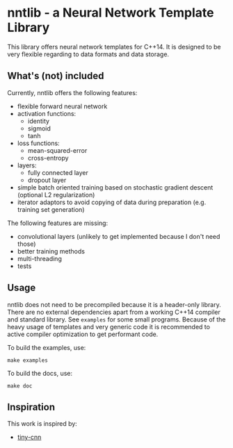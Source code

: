 # nntlib - a Neural Network Template Library
This library offers neural network templates for C++14. It is designed to be very flexible regarding to data formats and data storage.

## What's (not) included
Currently, nntlib offers the following features:

 - flexible forward neural network
 - activation functions:
   - identity
   - sigmoid
   - tanh
 - loss functions:
   - mean-squared-error
   - cross-entropy
 - layers:
   - fully connected layer
   - dropout layer
 - simple batch oriented training based on stochastic gradient descent (optional L2 regularization)
 - iterator adaptors to avoid copying of data during preparation (e.g. training set generation)

The following features are missing:

 - convolutional layers (unlikely to get implemented because I don't need those)
 - better training methods
 - multi-threading
 - tests

## Usage
nntlib does not need to be precompiled because it is a header-only library. There are no external dependencies apart from a working C++14 compiler and standard library. See `examples` for some small programs. Because of the heavy usage of templates and very generic code it is recommended to active compiler optimization to get performant code.

To build the examples, use:

    make examples

To build the docs, use:

    make doc

## Inspiration
This work is inspired by:

 - [tiny-cnn](https://github.com/nyanp/tiny-cnn)

